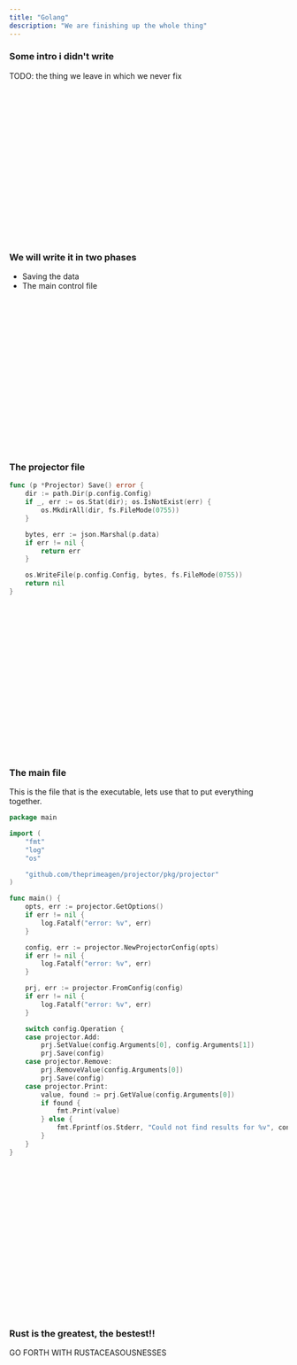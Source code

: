 ```yaml
---
title: "Golang"
description: "We are finishing up the whole thing"
---
```


### Some intro i didn't write
TODO: the thing we leave in which we never fix

<br />
<br />
<br />
<br />
<br />
<br />
<br />
<br />
<br />
<br />
<br />
<br />
<br />
<br />
<br />
<br />

### We will write it in two phases
* Saving the data
* The main control file

<br />
<br />
<br />
<br />
<br />
<br />
<br />
<br />
<br />
<br />
<br />
<br />
<br />
<br />
<br />
<br />

### The projector file

```go
func (p *Projector) Save() error {
    dir := path.Dir(p.config.Config)
    if _, err := os.Stat(dir); os.IsNotExist(err) {
        os.MkdirAll(dir, fs.FileMode(0755))
    }

    bytes, err := json.Marshal(p.data)
    if err != nil {
        return err
    }

    os.WriteFile(p.config.Config, bytes, fs.FileMode(0755))
    return nil
}
```

<br />
<br />
<br />
<br />
<br />
<br />
<br />
<br />
<br />
<br />
<br />
<br />
<br />
<br />
<br />
<br />

### The main file
This is the file that is the executable, lets use that to put everything together.

```go
package main

import (
	"fmt"
	"log"
	"os"

	"github.com/theprimeagen/projector/pkg/projector"
)

func main() {
    opts, err := projector.GetOptions()
    if err != nil {
        log.Fatalf("error: %v", err)
    }

    config, err := projector.NewProjectorConfig(opts)
    if err != nil {
        log.Fatalf("error: %v", err)
    }

    prj, err := projector.FromConfig(config)
    if err != nil {
        log.Fatalf("error: %v", err)
    }

    switch config.Operation {
    case projector.Add:
        prj.SetValue(config.Arguments[0], config.Arguments[1])
        prj.Save(config)
    case projector.Remove:
        prj.RemoveValue(config.Arguments[0])
        prj.Save(config)
    case projector.Print:
        value, found := prj.GetValue(config.Arguments[0])
        if found {
            fmt.Print(value)
        } else {
            fmt.Fprintf(os.Stderr, "Could not find results for %v", config.Arguments[0])
        }
    }
}
```

<br />
<br />
<br />
<br />
<br />
<br />
<br />
<br />
<br />
<br />
<br />
<br />
<br />
<br />
<br />
<br />

### Rust is the greatest, the bestest!!
GO FORTH WITH RUSTACEASOUSNESSES

<br />
<br />
<br />
<br />
<br />
<br />
<br />
<br />
<br />
<br />
<br />
<br />
<br />
<br />
<br />
<br />

